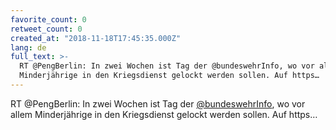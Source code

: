 ```yaml
---
favorite_count: 0
retweet_count: 0
created_at: "2018-11-18T17:45:35.000Z"
lang: de
full_text: >-
  RT @PengBerlin: In zwei Wochen ist Tag der @bundeswehrInfo, wo vor allem
  Minderjährige in den Kriegsdienst gelockt werden sollen. Auf https…
---
```


RT @PengBerlin: In zwei Wochen ist Tag der
[@bundeswehrInfo](https://twitter.com/bundeswehrInfo), wo vor allem
Minderjährige in den Kriegsdienst gelockt werden sollen. Auf https…

